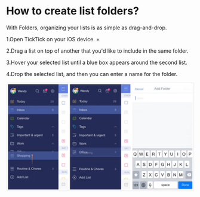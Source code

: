 # How to create list folders?

With Folders, organizing your lists is as simple as drag-and-drop.

1.Open TickTick on your iOS device. +

2.Drag a list on top of another that you'd like to include in the same folder.

3.Hover your selected list until a blue box appears around the second list.

4.Drop the selected list, and then you can enter a name for the folder.

![](folder.jpg)

